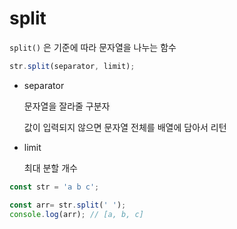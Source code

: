 # split

`split()` 은 기준에 따라 문자열을 나누는 함수

```jsx
str.split(separator, limit);
```

- separator

    문자열을 잘라줄 구분자

    값이 입력되지 않으면 문자열 전체를 배열에 담아서 리턴

- limit

    최대 분할 개수

```jsx
const str = 'a b c';

const arr= str.split(' ');
console.log(arr); // [a, b, c]
```